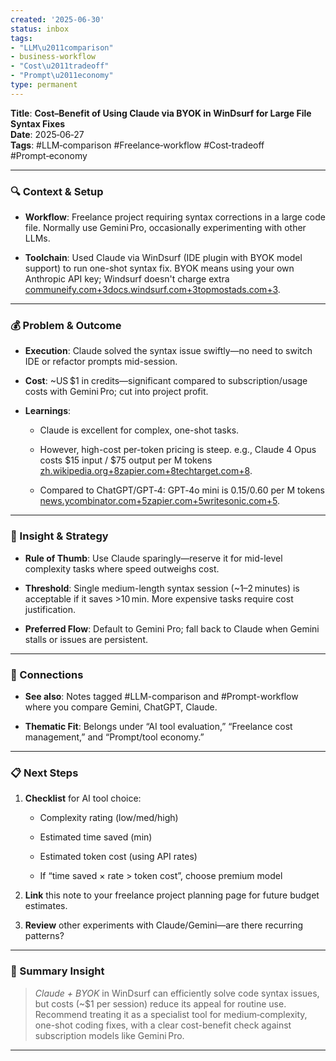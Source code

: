 ```yaml
---
created: '2025-06-30'
status: inbox
tags:
- "LLM\u2011comparison"
- business-workflow
- "Cost\u2011tradeoff"
- "Prompt\u2011economy"
type: permanent
---
```


**Title**: **Cost–Benefit of Using Claude via BYOK in WinDsurf for Large File Syntax Fixes**  
**Date**: 2025‑06‑27  
**Tags**: #LLM‑comparison #Freelance‑workflow #Cost‑tradeoff #Prompt‑economy

---

### 🔍 Context & Setup

- **Workflow**: Freelance project requiring syntax corrections in a large code file. Normally use Gemini Pro, occasionally experimenting with other LLMs.
    
- **Toolchain**: Used Claude via WinDsurf (IDE plugin with BYOK model support) to run one-shot syntax fix. BYOK means using your own Anthropic API key; Windsurf doesn't charge extra [communeify.com+3docs.windsurf.com+3topmostads.com+3](https://docs.windsurf.com/windsurf/models?utm_source=chatgpt.com).
    

---

### 💰 Problem & Outcome

- **Execution**: Claude solved the syntax issue swiftly—no need to switch IDE or refactor prompts mid-session.
    
- **Cost**: ~US $1 in credits—significant compared to subscription/usage costs with Gemini Pro; cut into project profit.
    
- **Learnings**:
    
    - Claude is excellent for complex, one-shot tasks.
        
    - However, high-cost per-token pricing is steep. e.g., Claude 4 Opus costs $15 input / $75 output per M tokens [zh.wikipedia.org+8zapier.com+8techtarget.com+8](https://zapier.com/blog/claude-vs-chatgpt/?utm_source=chatgpt.com).
        
    - Compared to ChatGPT/GPT‑4: GPT‑4o mini is $0.15/$0.60 per M tokens [news.ycombinator.com+5zapier.com+5writesonic.com+5](https://zapier.com/blog/claude-vs-chatgpt/?utm_source=chatgpt.com).
        

---

### 🔧 Insight & Strategy

- **Rule of Thumb**: Use Claude sparingly—reserve it for mid-level complexity tasks where speed outweighs cost.
    
- **Threshold**: Single medium-length syntax session (~1–2 minutes) is acceptable if it saves >10 min. More expensive tasks require cost justification.
    
- **Preferred Flow**: Default to Gemini Pro; fall back to Claude when Gemini stalls or issues are persistent.
    

---

### 🔗 Connections

- **See also**: Notes tagged #LLM-comparison and #Prompt-workflow where you compare Gemini, ChatGPT, Claude.
    
- **Thematic Fit**: Belongs under “AI tool evaluation,” “Freelance cost management,” and “Prompt/tool economy.”
    

---

### 📋 Next Steps

1. **Checklist** for AI tool choice:
    
    - Complexity rating (low/med/high)
        
    - Estimated time saved (min)
        
    - Estimated token cost (using API rates)
        
    - If “time saved × rate > token cost”, choose premium model
        
2. **Link** this note to your freelance project planning page for future budget estimates.
    
3. **Review** other experiments with Claude/Gemini—are there recurring patterns?
    

---

### 🧠 Summary Insight

> _Claude + BYOK_ in WinDsurf can efficiently solve code syntax issues, but costs (~$1 per session) reduce its appeal for routine use. Recommend treating it as a specialist tool for medium‑complexity, one-shot coding fixes, with a clear cost-benefit check against subscription models like Gemini Pro.

---